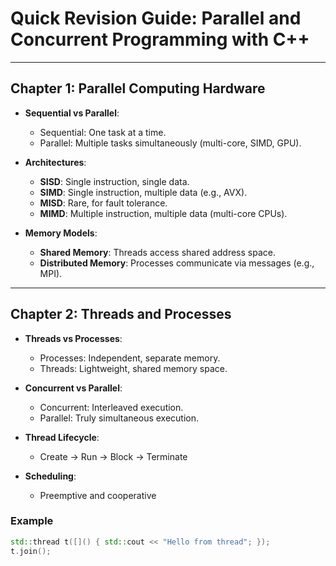 # Quick Revision Guide: Parallel and Concurrent Programming with C++

---

## Chapter 1: Parallel Computing Hardware

- **Sequential vs Parallel**:
  - Sequential: One task at a time.
  - Parallel: Multiple tasks simultaneously (multi-core, SIMD, GPU).

- **Architectures**:
  - **SISD**: Single instruction, single data.
  - **SIMD**: Single instruction, multiple data (e.g., AVX).
  - **MISD**: Rare, for fault tolerance.
  - **MIMD**: Multiple instruction, multiple data (multi-core CPUs).

- **Memory Models**:
  - **Shared Memory**: Threads access shared address space.
  - **Distributed Memory**: Processes communicate via messages (e.g., MPI).

---

## Chapter 2: Threads and Processes

- **Threads vs Processes**:
  - Processes: Independent, separate memory.
  - Threads: Lightweight, shared memory space.

- **Concurrent vs Parallel**:
  - Concurrent: Interleaved execution.
  - Parallel: Truly simultaneous execution.

- **Thread Lifecycle**:
  - Create → Run → Block → Terminate

- **Scheduling**:
  - Preemptive and cooperative

### Example

```cpp
std::thread t([]() { std::cout << "Hello from thread"; });
t.join();
